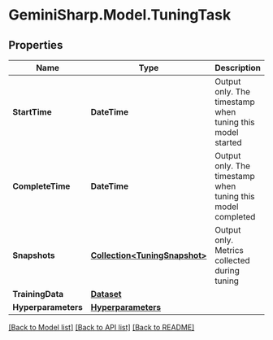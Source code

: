 # GeminiSharp.Model.TuningTask

## Properties

Name | Type | Description | Notes
------------ | ------------- | ------------- | -------------
**StartTime** | **DateTime** | Output only. The timestamp when tuning this model started | [optional] 
**CompleteTime** | **DateTime** | Output only. The timestamp when tuning this model completed | [optional] 
**Snapshots** | [**Collection&lt;TuningSnapshot&gt;**](TuningSnapshot.md) | Output only. Metrics collected during tuning | [optional] 
**TrainingData** | [**Dataset**](Dataset.md) |  | [optional] 
**Hyperparameters** | [**Hyperparameters**](Hyperparameters.md) |  | [optional] 

[[Back to Model list]](../README.md#documentation-for-models) [[Back to API list]](../README.md#documentation-for-api-endpoints) [[Back to README]](../README.md)


